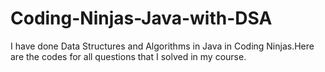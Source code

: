 # Coding-Ninjas-Java-with-DSA
I have done Data Structures and Algorithms in Java in Coding Ninjas.Here are the codes for all questions that I solved in my course.
